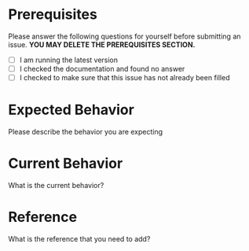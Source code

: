 # Prerequisites

Please answer the following questions for yourself before submitting an issue. **YOU MAY DELETE THE PREREQUISITES SECTION.**

- [ ] I am running the latest version
- [ ] I checked the documentation and found no answer
- [ ] I checked to make sure that this issue has not already been filled

# Expected Behavior

Please describe the behavior you are expecting

# Current Behavior

What is the current behavior?

# Reference 

What is the reference that you need to add?